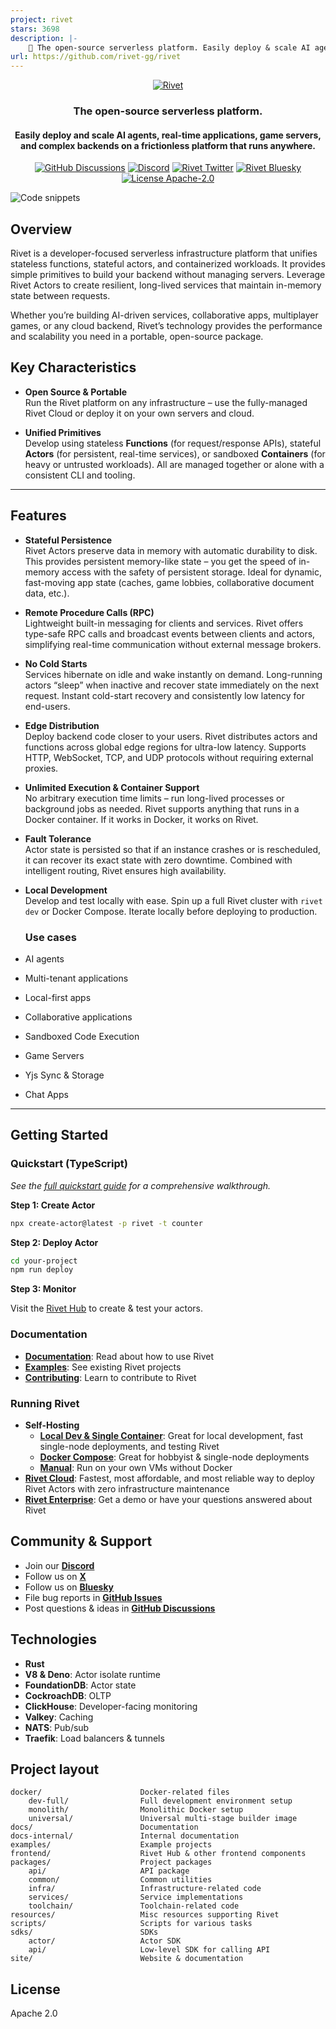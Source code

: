 ```yaml
---
project: rivet
stars: 3698
description: |-
    🔩 The open-source serverless platform. Easily deploy & scale AI agents, complex workloads, and backends — all on a frictionless platform that runs anywhere.
url: https://github.com/rivet-gg/rivet
---
```


<p align="center">
  <a href="https://rivet.gg">
    <picture>
      <source media="(prefers-color-scheme: dark)" srcset="./.github/media/icon-text-white.svg" alt="Rivet">
      <img src="./.github/media/icon-text-black.svg" alt="Rivet">
    </picture>
  </a>
</p>

<h3 align="center">The open-source serverless platform.</h3>
<h4 align="center">
  Easily deploy and scale AI agents, real-time applications, game servers, and complex backends on a frictionless platform that runs anywhere.
</h4>
<p align="center">
  <!-- <a href="https://github.com/rivet-gg/rivet/graphs/commit-activity"><img alt="GitHub commit activity" src="https://img.shields.io/github/commit-activity/m/rivet-gg/rivet?style=flat-square"/></a> -->
  <a href="https://github.com/rivet-gg/rivet/discussions"><img alt="GitHub Discussions" src="https://img.shields.io/github/discussions/rivet-gg/rivet?logo=github&logoColor=fff"></a>
  <a href="https://rivet.gg/discord"><img alt="Discord" src="https://img.shields.io/discord/822914074136018994?color=7389D8&label&logo=discord&logoColor=ffffff"/></a>
   <a href="https://twitter.com/rivet_gg"><img src="https://img.shields.io/twitter/follow/rivet_gg" alt="Rivet Twitter" /></a>
   <a href="https://bsky.app/profile/rivet.gg"><img src="https://img.shields.io/badge/Follow%20%40rivet.gg-4C1?color=0285FF&logo=bluesky&logoColor=ffffff" alt="Rivet Bluesky" /></a>
  <a href="/LICENSE"><img alt="License Apache-2.0" src="https://img.shields.io/github/license/rivet-gg/rivet?logo=open-source-initiative&logoColor=white"></a>
</p>

![Code snippets](./.github/media/code.png)

## Overview

Rivet is a developer-focused serverless infrastructure platform that unifies stateless functions, stateful actors, and containerized workloads. It provides simple primitives to build your backend without managing servers. Leverage Rivet Actors to create resilient, long-lived services that maintain in-memory state between requests.

Whether you’re building AI-driven services, collaborative apps, multiplayer games, or any cloud backend, Rivet’s technology provides the performance and scalability you need in a portable, open-source package.


## Key Characteristics

- **Open Source & Portable**  
  Run the Rivet platform on any infrastructure – use the fully-managed Rivet Cloud or deploy it on your own servers and cloud.

- **Unified Primitives**  
  Develop using stateless **Functions** (for request/response APIs), stateful **Actors** (for persistent, real-time services), or sandboxed **Containers** (for heavy or untrusted workloads). All are managed together or alone with a consistent CLI and tooling.

---

## Features

- **Stateful Persistence**  
  Rivet Actors preserve data in memory with automatic durability to disk. This provides persistent memory-like state – you get the speed of in-memory access with the safety of persistent storage. Ideal for dynamic, fast-moving app state (caches, game lobbies, collaborative document data, etc.).

- **Remote Procedure Calls (RPC)**  
  Lightweight built-in messaging for clients and services. Rivet offers type-safe RPC calls and broadcast events between clients and actors, simplifying real-time communication without external message brokers.

- **No Cold Starts**  
  Services hibernate on idle and wake instantly on demand. Long-running actors “sleep” when inactive and recover state immediately on the next request. Instant cold-start recovery and consistently low latency for end-users.

- **Edge Distribution**  
  Deploy backend code closer to your users. Rivet distributes actors and functions across global edge regions for ultra-low latency. Supports HTTP, WebSocket, TCP, and UDP protocols without requiring external proxies.

- **Unlimited Execution & Container Support**  
  No arbitrary execution time limits – run long-lived processes or background jobs as needed. Rivet supports anything that runs in a Docker container. If it works in Docker, it works on Rivet.

- **Fault Tolerance**  
  Actor state is persisted so that if an instance crashes or is rescheduled, it can recover its exact state with zero downtime. Combined with intelligent routing, Rivet ensures high availability.

- **Local Development**  
  Develop and test locally with ease. Spin up a full Rivet cluster with `rivet dev` or Docker Compose. Iterate locally before deploying to production.

  ### Use cases

-   AI agents
-   Multi-tenant applications
-   Local-first apps
-   Collaborative applications
-   Sandboxed Code Execution
-   Game Servers
-   Yjs Sync & Storage
-   Chat Apps

---

## Getting Started

### Quickstart (TypeScript)

_See the [full quickstart guide](https://rivet.gg/docs/actors) for a comprehensive walkthrough._

**Step 1: Create Actor**

```sh
npx create-actor@latest -p rivet -t counter
```

**Step 2: Deploy Actor**

```sh
cd your-project
npm run deploy

```

**Step 3: Monitor**

Visit the [Rivet Hub](https://hub.rivet.gg) to create & test your actors.

### Documentation

-   [**Documentation**](https://rivet.gg/docs): Read about how to use Rivet
-   [**Examples**](./examples/): See existing Rivet projects
-   [**Contributing**](./CONTRIBUTING.md): Learn to contribute to Rivet

### Running Rivet

-   **Self-Hosting**
    -   [**Local Dev & Single Container**](https://rivet.gg/docs/self-hosting/single-container): Great for local development, fast single-node deployments, and testing Rivet
    -   [**Docker Compose**](https://rivet.gg/docs/self-hosting/docker-compose): Great for hobbyist & single-node deployments
    -   [**Manual**](https://rivet.gg/docs/self-hosting/manual-deployment): Run on your own VMs without Docker
-   [**Rivet Cloud**](https://hub.rivet.gg): Fastest, most affordable, and most reliable way to deploy Rivet Actors with zero infrastructure maintenance
-   [**Rivet Enterprise**](https://rivet.gg/sales): Get a demo or have your questions answered about Rivet

## Community & Support

-   Join our [**Discord**](https://rivet.gg/discord)
-   Follow us on [**X**](https://x.com/rivet_gg)
-   Follow us on [**Bluesky**](https://bsky.app/profile/rivet-gg.bsky.social)
-   File bug reports in [**GitHub Issues**](https://github.com/rivet-gg/rivet/issues)
-   Post questions & ideas in [**GitHub Discussions**](https://github.com/rivet-gg/rivet/discussions)

## Technologies

-   **Rust**
-   **V8 & Deno**: Actor isolate runtime
-   **FoundationDB**: Actor state
-   **CockroachDB**: OLTP
-   **ClickHouse**: Developer-facing monitoring
-   **Valkey**: Caching
-   **NATS**: Pub/sub
-   **Traefik**: Load balancers & tunnels

<!-- ### Diagram

![Architecture](./.github/media/architecture.png) -->

## Project layout

```
docker/                      Docker-related files
    dev-full/                Full development environment setup
    monolith/                Monolithic Docker setup
    universal/               Universal multi-stage builder image
docs/                        Documentation
docs-internal/               Internal documentation
examples/                    Example projects
frontend/                    Rivet Hub & other frontend components
packages/                    Project packages
    api/                     API package
    common/                  Common utilities
    infra/                   Infrastructure-related code
    services/                Service implementations
    toolchain/               Toolchain-related code
resources/                   Misc resources supporting Rivet
scripts/                     Scripts for various tasks
sdks/                        SDKs
    actor/                   Actor SDK
    api/                     Low-level SDK for calling API
site/                        Website & documentation
```

## License

Apache 2.0

